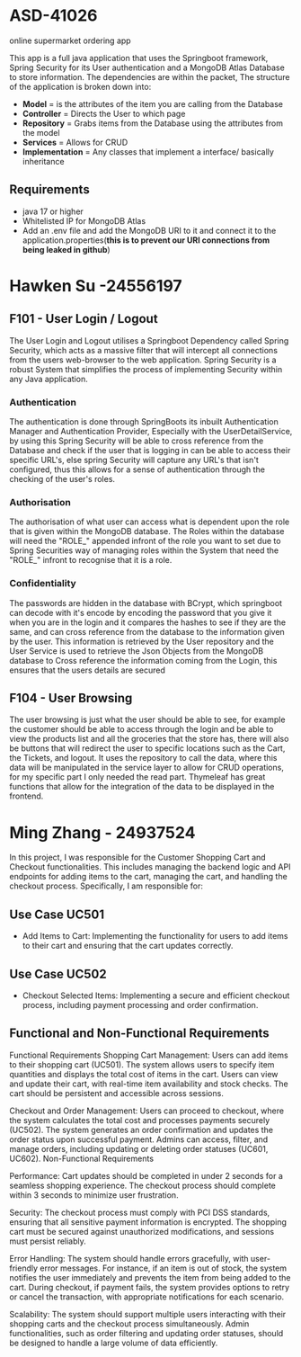 # ASD-41026
online supermarket ordering app

This app is a full java application that uses the Springboot framework, Spring Security for its User authentication and a MongoDB Atlas Database to store information. The dependencies are within the packet, The structure of the application is broken down into:

- **Model** = is the attributes of the item you are calling from the Database
- **Controller** = Directs the User to which page 
- **Repository** = Grabs items from the Database using the attributes from the model 
- **Services** = Allows for CRUD 
- **Implementation** = Any classes that implement a interface/ basically inheritance


## Requirements 
- java 17 or higher
- Whitelisted IP for MongoDB Atlas
- Add an .env file and add the MongoDB URI to it and connect it to the application.properties(**this is to prevent our URI connections from being leaked in github**)


# Hawken Su -24556197 

## F101 - User Login / Logout
The User Login and Logout utilises a Springboot Dependency called Spring Security, which acts as a massive filter that will intercept all connections from the users web-browser to the web application. Spring Security is a robust System that simplifies the process of implementing Security within any Java application. 
### Authentication
The authentication is done through SpringBoots its inbuilt Authentication Manager and Authentication Provider, Especially with the UserDetailService, by using this Spring Security will be able to cross reference from the Database and check if the user that is logging in can be able to access their specific URL's, else spring Security will capture any URL's that isn't configured, thus this allows for a sense of authentication through the checking of the user's roles. 

### Authorisation 
The authorisation of what user can access what is dependent upon the role that is given within the MongoDB database. The Roles within the database will need the "ROLE_" appended infront of the role you want to set due to Spring Securities way of managing roles within the System that need the "ROLE_" infront to recognise that it is a role. 

### Confidentiality 
The passwords are hidden in the database with BCrypt, which springboot can decode with it's encode by encoding the password that you give it when you are in the login and it compares the hashes to see if they are the same, and can cross reference from the database to the information given by the user. This information is retrieved by the User repository and the User Service is used to retrieve the Json Objects from the MongoDB database to Cross reference the information coming from the Login, this ensures that the users details are secured

## F104 - User Browsing
The user browsing is just what the user should be able to see, for example the customer should be able to access through the login and be able to view the products list and all the groceries that the store has, there will also be buttons that will redirect the user to specific locations such as the Cart, the Tickets, and logout. It uses the repository to call the data, where this data will be manipulated in the service layer to allow for CRUD operations, for my specific part I only needed the read part. Thymeleaf has great functions that allow for the integration of the data to be displayed in the frontend. 


# Ming Zhang - 24937524
In this project, I was responsible for the Customer Shopping Cart and Checkout functionalities. This includes managing the backend logic and API endpoints for adding items to the cart, managing the cart, and handling the checkout process.
Specifically, I am responsible for:

## Use Case UC501 
- Add Items to Cart: Implementing the functionality for users to add items to their cart and ensuring that the cart updates correctly.
## Use Case UC502
- Checkout Selected Items: Implementing a secure and efficient checkout process, including payment processing and order confirmation.
  
## Functional and Non-Functional Requirements
Functional Requirements
Shopping Cart Management:
Users can add items to their shopping cart (UC501).
The system allows users to specify item quantities and displays the total cost of items in the cart.
Users can view and update their cart, with real-time item availability and stock checks.
The cart should be persistent and accessible across sessions.

Checkout and Order Management:
Users can proceed to checkout, where the system calculates the total cost and processes payments securely (UC502).
The system generates an order confirmation and updates the order status upon successful payment.
Admins can access, filter, and manage orders, including updating or deleting order statuses (UC601, UC602).
Non-Functional Requirements

Performance:
Cart updates should be completed in under 2 seconds for a seamless shopping experience.
The checkout process should complete within 3 seconds to minimize user frustration.

Security:
The checkout process must comply with PCI DSS standards, ensuring that all sensitive payment information is encrypted.
The shopping cart must be secured against unauthorized modifications, and sessions must persist reliably.

Error Handling:
The system should handle errors gracefully, with user-friendly error messages. For instance, if an item is out of stock, the system notifies the user immediately and prevents the item from being added to the cart.
During checkout, if payment fails, the system provides options to retry or cancel the transaction, with appropriate notifications for each scenario.

Scalability:
The system should support multiple users interacting with their shopping carts and the checkout process simultaneously.
Admin functionalities, such as order filtering and updating order statuses, should be designed to handle a large volume of data efficiently.
